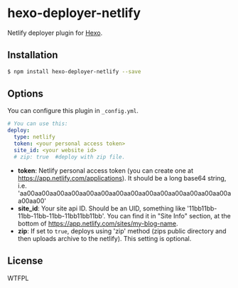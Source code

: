 # hexo-deployer-netlify

Netlify deployer plugin for [Hexo].

## Installation

``` bash
$ npm install hexo-deployer-netlify --save
```

## Options

You can configure this plugin in `_config.yml`.

``` yaml
# You can use this:
deploy:
  type: netlify
  token: <your personal access token>
  site_id: <your website id>
  # zip: true  #deploy with zip file.
```

- **token**: Netlify personal access token (you can create one at https://app.netlify.com/applications). It should be a long base64 string, i.e. 'aa00aa00aa00aa00aa00aa00aa00aa00aa00aa00aa00aa00aa00aa00aa00aa00'
- **site_id**: Your site api ID. Should be an UID, something like '11bb11bb-11bb-11bb-11bb-11bb11bb11bb'. You can find it in "Site Info" section, at the bottom of https://app.netlify.com/sites/my-blog-name.
- **zip**: If set to `true`, deploys using 'zip' method (zips public directory and then uploads archive to the netlify). This setting is optional.

## License

WTFPL

[Hexo]: http://hexo.io/
